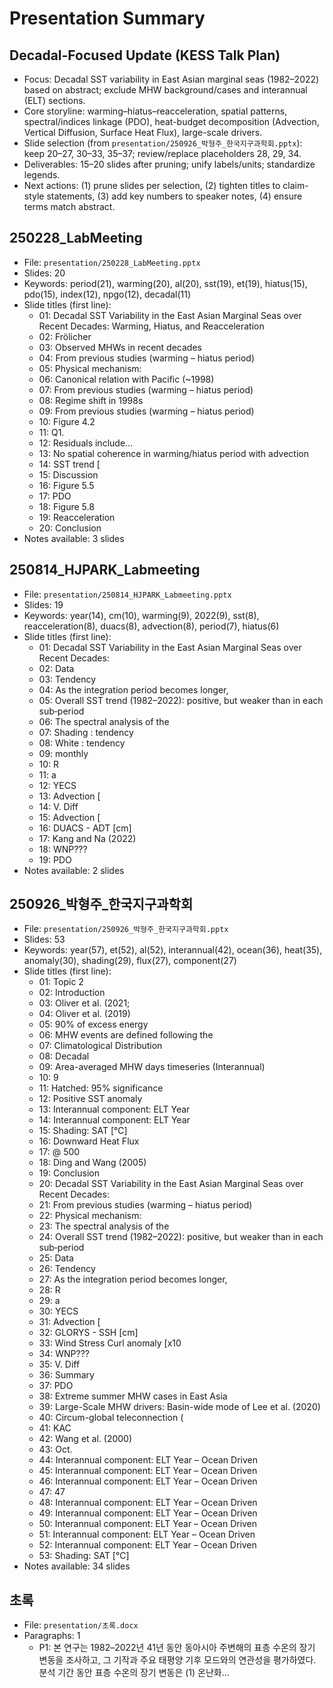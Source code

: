 # Presentation Summary

## Decadal-Focused Update (KESS Talk Plan)
- Focus: Decadal SST variability in East Asian marginal seas (1982–2022) based on abstract; exclude MHW background/cases and interannual (ELT) sections.
- Core storyline: warming–hiatus–reacceleration, spatial patterns, spectral/indices linkage (PDO), heat-budget decomposition (Advection, Vertical Diffusion, Surface Heat Flux), large-scale drivers.
- Slide selection (from `presentation/250926_박형주_한국지구과학회.pptx`): keep 20–27, 30–33, 35–37; review/replace placeholders 28, 29, 34.
- Deliverables: 15–20 slides after pruning; unify labels/units; standardize legends.
- Next actions: (1) prune slides per selection, (2) tighten titles to claim-style statements, (3) add key numbers to speaker notes, (4) ensure terms match abstract.


## 250228_LabMeeting
- File: `presentation/250228_LabMeeting.pptx`
- Slides: 20
- Keywords: period(21), warming(20), al(20), sst(19), et(19), hiatus(15), pdo(15), index(12), npgo(12), decadal(11)
- Slide titles (first line):
  - 01: Decadal SST Variability in the East Asian Marginal Seas over Recent Decades: Warming, Hiatus, and Reacceleration
  - 02: Frölicher
  - 03: Observed MHWs in recent decades
  - 04: From previous studies (warming – hiatus period)
  - 05: Physical mechanism:
  - 06: Canonical relation with Pacific  (~1998)
  - 07: From previous studies (warming – hiatus period)
  - 08: Regime shift in 1998s
  - 09: From previous studies (warming – hiatus period)
  - 10: Figure 4.2
  - 11: Q1.
  - 12: Residuals include…
  - 13: No spatial coherence in warming/hiatus period with advection
  - 14: SST trend [
  - 15: Discussion
  - 16: Figure 5.5
  - 17: PDO
  - 18: Figure 5.8
  - 19: Reacceleration
  - 20: Conclusion
- Notes available: 3 slides

## 250814_HJPARK_Labmeeting
- File: `presentation/250814_HJPARK_Labmeeting.pptx`
- Slides: 19
- Keywords: year(14), cm(10), warming(9), 2022(9), sst(8), reacceleration(8), duacs(8), advection(8), period(7), hiatus(6)
- Slide titles (first line):
  - 01: Decadal SST Variability in the East Asian Marginal Seas over Recent Decades:
  - 02: Data
  - 03: Tendency
  - 04: As the integration period becomes longer,
  - 05: Overall SST trend (1982–2022): positive, but weaker than in each sub‑period
  - 06: The spectral analysis of the
  - 07: Shading : tendency
  - 08: White : tendency
  - 09: monthly
  - 10: R
  - 11: a
  - 12: YECS
  - 13: Advection [
  - 14: V. Diff
  - 15: Advection [
  - 16: DUACS - ADT [cm]
  - 17: Kang and Na (2022)
  - 18: WNP???
  - 19: PDO
- Notes available: 2 slides

## 250926_박형주_한국지구과학회
- File: `presentation/250926_박형주_한국지구과학회.pptx`
- Slides: 53
- Keywords: year(57), et(52), al(52), interannual(42), ocean(36), heat(35), anomaly(30), shading(29), flux(27), component(27)
- Slide titles (first line):
  - 01: Topic 2
  - 02: Introduction
  - 03: Oliver et al. (2021;
  - 04: Oliver et al. (2019)
  - 05: 90% of excess energy
  - 06: MHW events are defined following the
  - 07: Climatological Distribution
  - 08: Decadal
  - 09: Area-averaged MHW days timeseries (Interannual)
  - 10: 9
  - 11: Hatched: 95% significance
  - 12: Positive SST anomaly
  - 13: Interannual component: ELT Year
  - 14: Interannual component: ELT Year
  - 15: Shading: SAT [℃]
  - 16: Downward Heat Flux
  - 17: @ 500
  - 18: Ding and Wang (2005)
  - 19: Conclusion
  - 20: Decadal SST Variability in the East Asian Marginal Seas over Recent Decades:
  - 21: From previous studies (warming – hiatus period)
  - 22: Physical mechanism:
  - 23: The spectral analysis of the
  - 24: Overall SST trend (1982–2022): positive, but weaker than in each sub‑period
  - 25: Data
  - 26: Tendency
  - 27: As the integration period becomes longer,
  - 28: R
  - 29: a
  - 30: YECS
  - 31: Advection [
  - 32: GLORYS - SSH [cm]
  - 33: Wind Stress Curl anomaly [x10
  - 34: WNP???
  - 35: V. Diff
  - 36: Summary
  - 37: PDO
  - 38: Extreme summer MHW cases in East Asia
  - 39: Large-Scale MHW drivers: Basin-wide mode of Lee et al. (2020)
  - 40: Circum-global teleconnection (
  - 41: KAC
  - 42: Wang et al. (2000)
  - 43: Oct.
  - 44: Interannual component: ELT Year – Ocean Driven
  - 45: Interannual component: ELT Year – Ocean Driven
  - 46: Interannual component: ELT Year – Ocean Driven
  - 47: 47
  - 48: Interannual component: ELT Year – Ocean Driven
  - 49: Interannual component: ELT Year – Ocean Driven
  - 50: Interannual component: ELT Year – Ocean Driven
  - 51: Interannual component: ELT Year – Ocean Driven
  - 52: Interannual component: ELT Year – Ocean Driven
  - 53: Shading: SAT [℃]
- Notes available: 34 slides

## 초록
- File: `presentation/초록.docx`
- Paragraphs: 1
  - P1: 본 연구는 1982–2022년 41년 동안 동아시아 주변해의 표층 수온의 장기 변동을 조사하고, 그 기작과 주요 태평양 기후 모드와의 연관성을 평가하였다. 분석 기간 동안 표층 수온의 장기 변동은 (1) 온난화...
